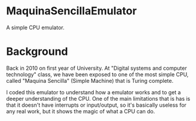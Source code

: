# MaquinaSencillaEmulator
A simple CPU emulator.

# Background
Back in 2010 on first year of University. At "Digital systems and computer technology" class, we have been exposed to one of the most simple CPU, called "Maquina Sencilla" (Simple Machine) that is Turing complete.

I coded this emulator to understand how a emulator works and to get a deeper understanding of the CPU. One of the main limitations that is has is that it doesn't have interrupts or input/output, so it's basically useless for any real work, but it shows the magic of what a CPU can do.
